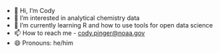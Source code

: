 - 👋 Hi, I’m Cody
- 👀 I’m interested in analytical chemistry data
- 🌱 I’m currently learning R and how to use tools for open data science
- 📫 How to reach me - cody.pinger@noaa.gov
- 😄 Pronouns: he/him

<!---
pingercod/pingercod is a ✨ special ✨ repository because its `README.md` (this file) appears on your GitHub profile.
You can click the Preview link to take a look at your changes.
--->
